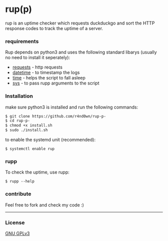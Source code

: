 # rup\(p\)

rup is an uptime checker which requests duckduckgo and sort the HTTP response codes to track the uptime of a server.



### requirements

Rup depends on python3 and uses the following standard libarys (usually no need to install it seperately):
* [requests](https://pypi.org/project/requests/) - http requests
* [datetime](https://docs.python.org/3/library/datetime.html) - to timestamp the logs
* [time](https://docs.python.org/3/library/time.html) - helps the script to fall asleep
* [sys](https://docs.python.org/3/library/sys.html) - to pass rupp arguments to the script


### Installation
make sure python3 is installed and run the following commands:
```sh
$ git clone https://github.com/r4nd0wn/rup-p-
$ cd rup-p-
$ chmod +x install.sh
$ sudo ./install.sh
```
to enable the systemd unit (recommended):
```
$ systemctl enable rup
```

### rupp
To check the uptime, use rupp:
```
$ rupp --help
```

### contribute
Feel free to fork and check my code :)

----
### License
[GNU GPLv3](https://www.gnu.org/licenses/gpl-3.0.txt)
